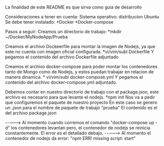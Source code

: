 La finalidad de este README es que sirva como guia de desarrollo

Consideraciones a tener en cuenta:
Sistema operativo: distribucion Ubuntu
Se debe tener instalado:
	*Docker
	*Docker-compose

Pasos a seguir:
Creamos un directorio de trabajo:
	*mkdir ~/Docker/MyNodeApp/Prueba

Creamos el archivo Dockeerfile para montar la imagen de Nodejs, ya que este no cuenta con imagen oficial configurada.
	*vi/vim/subl Dockerfile
	Y pegamos el contenido del archivo Dockerfile adjuntado
	
Creamos el archivo docker-compose para poder montar los contenedores tanto de Mongo como de Nodejs, y estos puedan trabajar en relacion de manera dinamica.
	* vi/vim/subl docker-compose.yml
	Y pegamos el contenido del archivo docker-compose.yml adjuntado.

Debemos contar en nuestro directorio de trabajo con el package.json, este archivo es necesario para que levante el nodejs.
	*npm init
	Nos va a pedir que configuremos el paquete de nuestro proyecto
	En este caso se genero un .json para el nombre de paquete de trabajo "prueba"
	El contenido es el del archivo package.json

-----> Al momento cuando corremos el comando "docker-compose up -d" los contenedores levantan pero, el contenedor de nodejs se reinicia constantemente. El error es el detallado debajo.
-----> Al momento el contenedor de nodejs da error:
	"npm ERR! missing script: start"